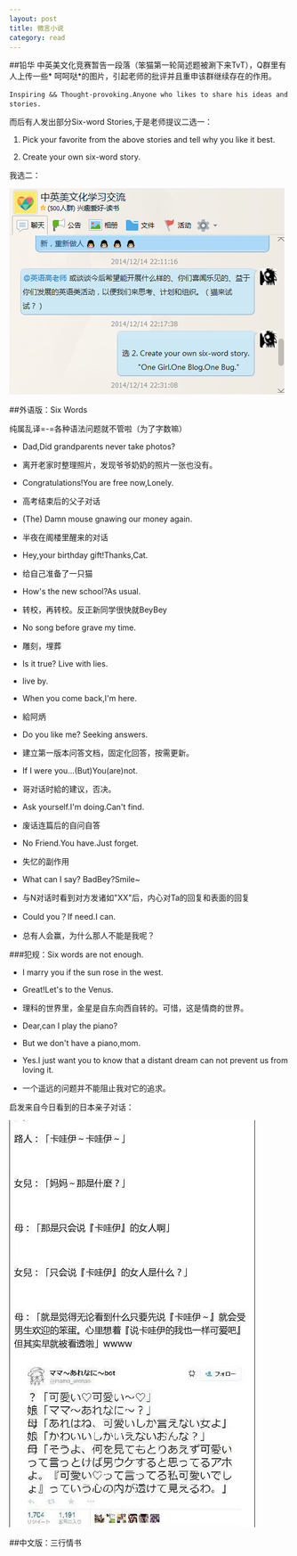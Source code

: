 ```yaml
---
layout: post
title: 微言小说
category: read
---
```

##铅华
中英美文化竞赛暂告一段落（笨猫第一轮简述题被涮下来TvT），Q群里有人上传一些*
呵呵哒*的图片，引起老师的批评并且重申该群继续存在的作用。

`Inspiring && Thought-provoking.Anyone who likes to share his ideas and stories.`

而后有人发出部分Six-word Stories,于是老师提议二选一：

1. Pick your favorite from the above stories and tell why you like it best.

2. Create your own six-word story.

我选二：

<img class="cover" src="/images/2014/12/Read/20141215162026.jpg" />

##外语版：Six Words

纯属乱译=-=各种语法问题就不管啦（为了字数嘛）

- Dad,Did grandparents never take photos?

- 离开老家时整理照片，发现爷爷奶奶的照片一张也没有。

-  Congratulations!You are free now,Lonely.

- 高考结束后的父子对话

- (The) Damn mouse gnawing our money again.

- 半夜在阁楼里醒来的对话

- Hey,your birthday gift!Thanks,Cat.

- 给自己准备了一只猫

- How's the new school?As usual.

- 转校，再转校。反正新同学很快就BeyBey

- No song before grave my time.

- 雕刻，埋葬

- Is it true? Live with lies.

- live by.

- When you come back,I'm here.

- 給阿炳

- Do you like me? Seeking answers.

- 建立第一版本问答文档，固定化回答，按需更新。

- If I were you...(But)You(are)not.

- 哥对话时給的建议，否决。

- Ask yourself.I'm doing.Can't find.

- 废话连篇后的自问自答

- No Friend.You have.Just forget.

- 失忆的副作用

- What can I say? BadBey?Smile~

- 与N对话时看到对方发诸如"XX"后，内心对Ta的回复和表面的回复

- Could you？If need.I can.

- 总有人会赢，为什么那人不能是我呢？

###犯规：Six words are not enough.

- I marry you if the sun rose in the west.
- Great!Let's to the Venus.

- 理科的世界里，金星是自东向西自转的。可惜，这是情商的世界。

- Dear,can I play the piano?
- But we don't have a piano,mom.
- Yes.I just want you to know that a distant dream can not prevent us from loving it.
- 一个遥远的问题并不能阻止我对它的追求。

启发来自今日看到的日本亲子对话：

<img class="cover" src="/images/2014/12/Read/20141215180813.jpg" />

##中文版：三行情书





